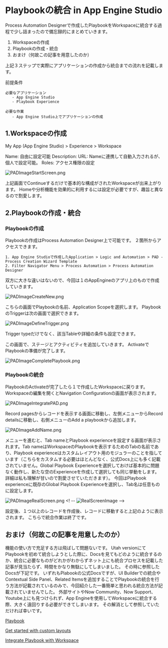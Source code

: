 <!--
title:   App Engine Studioを使ったPlaybookの統合
tags:    ServiceNow
id:      db00d6016d74868ac78e
private: false
-->
# Playbookの統合 in App Engine Studio

Process Automation Designerで作成したPlaybookをWorkspaceに統合する過程で少し詰まったので備忘録的にまとめていきます。

1. Workspaceの作成
2. Playbookの作成・統合
3. おまけ（何故この記事を用意したのか）

上記３ステップで実際にアプリケーションの作成から統合までの流れを記載します。

前提条件

    必要なアプリケーション
       - App Engine Studio
       - Playbook Experience

    必要な作業
       - App Engine Studio上でアプリケーションの作成

## 1.Workspaceの作成

My App (App Engine Studio) > Experience > Workspace

Name: 自由に設定可能
Description:
URL: Nameに連携して自動入力されるが、個人で設定可能。
Roles: アクセス権限の設定

![PADImageStartScreen.png](https://qiita-image-store.s3.ap-northeast-1.amazonaws.com/0/3630262/a84d8e0d-bb7a-61d9-4efa-54c006b99284.png)
<!-- ![PlaybookStartCreenImage](PADImageStartScreen.png)
 -->

上記画面でContinueするだけで基本的な構成がされたWorkspaceが出来上がります。
Homeや分析機能を効果的に利用するには設定が必要ですが、趣旨と異なるので割愛します。

## 2.Playbookの作成・統合

### Playbookの作成

Playbookの作成はProcess Automation Designer上で可能です。
２箇所からアクセスできます。

    1. App Engine Studioで作成したApplication > Logic and Automation > PAD - Process Creation Wizard Template
    2. Filter Navigator Menu > Process Automation > Process Automation Designer

双方に大きな違いはないので、今回は１のAppEngineのアプリ上のもので作成していきます。

![PADImageCreateNew.png](https://qiita-image-store.s3.ap-northeast-1.amazonaws.com/0/3630262/c82483d9-0137-e66f-eb0c-bbe591daeaea.png)
<!-- ![CreateNewPADImage](PADImageCreateNew.png) -->

こちらの画面でPlaybookの名前、Application Scopeを選択します。
PlaybookのTriggerは次の画面で選択できます。

![PADImageDefineTrigger.png](https://qiita-image-store.s3.ap-northeast-1.amazonaws.com/0/3630262/e14af813-3bf0-7195-1a91-fc6c1edfd7a6.png)
<!-- ![DefinePADTriggerImage](PADImageDefineTrigger.png) -->

Trigger typeだけでなく、該当Tableや詳細の条件も設定できます。

この画面で、ステージとアクティビティを追加していきます。
ActivateでPlaybookの準備が完了します。

![PADImageCompletePlaybook.png](https://qiita-image-store.s3.ap-northeast-1.amazonaws.com/0/3630262/e3928b2f-222c-f0bb-7cb5-1fa1255f0bda.png)
<!-- ![CompletePADImage](PADImageCompletePlaybook.png) -->

### Playbookの統合

PlaybookのActivateが完了したら１で作成したWorkspaceに戻ります。
Workspaceの編集を開くとNavigation Configurationの画面が表示されます。

![PADImageIntegratePAD.png](https://qiita-image-store.s3.ap-northeast-1.amazonaws.com/0/3630262/cfc5f860-5d09-6373-2ab7-03e2097f467a.png)
<!-- ![IntegratePADImage](PADImageIntegratePAD.png) -->

Record pagesからレコードを表示する画面に移動し、左側メニューからRecord detailsに移動し、右側メニューのAdd a playbookから追加します。

![PADImageAddName.png](https://qiita-image-store.s3.ap-northeast-1.amazonaws.com/0/3630262/77ba201e-211d-6f0c-91bf-9b07527b50c4.png)
<!-- ![AddNameImage](PADImageAddName.png) -->

メニューを進むと、Tab nameとPlaybook experienceを設定する画面が表示されます。Tab nameはWorkspaceのPlaybookを表示するためのTabの名前であり、Playbook experienceはカスタムレイアウト用のモジュラーのことを指しています（こちらをカスタムする必要はほとんどなく、公式Docs上にも多く記載されていません。Global Playbook Experienceを選択しておけば基本的に問題なく動作し、新たな空のExperienceを作成して選択しても同じ挙動をします。詳細は私も理解が甘いので割愛させていただきます）。
今回はPlaybook experienceに既存のGlobal Playbook Experienceを選択し、Tab名は任意ものに設定します。

![PADImageRealScreen.png](https://qiita-image-store.s3.ap-northeast-1.amazonaws.com/0/3630262/7379b1cf-3652-19da-b2fb-5cc78a8090ff.png)
<! -- ![RealScreenImage](PADImageRealScreen.png) -->

設定後、１つ以上のレコードを作成後、レコードに移動すると上記のように表示されます。
こちらで統合作業は終了です。

## おまけ（何故この記事を用意したのか）

機能の使い方で充足する方は飛ばして問題ないです。
Utah versionにてPlaybookを初めて統合しようとした際に、Docsを見てもどのように統合するのか、統合に必要なものがどれかがわからずネット上にも統合プロセスを記載した記事が見当たらず、時間をかなり無駄にしてしまいました。
その時に参照したDocsが下記です。
いずれもPlabookの公式Docsですが、UI Builderでの統合やContextual Side Panel、Related Itemsを追加することでPlaybookの統合を行う方法が記載されているのみで、今回紹介した一番簡単と思われる統合方法が記載されていませんでした。
外部サイトやNow Community、Now Support、Youtube上にも見つけられず、App Engineを使用してWorkspaceに統合する際、大きく遠回りする必要ができてしまいます。
その解消として参照していただければ幸いです。

[Playbook][PlaybookDoc]

[Get started with custom layouts][PlaybookCustomLayoutDoc]

[Integrate Playbook with Workspace][IntegratePlaybookWithWOrkspace]

[PlaybookDoc]: <https://docs.servicenow.com/bundle/vancouver-build-workflows/page/administer/workspace/concept/playbook-ui.html>

[PlaybookCustomLayoutDoc]: <https://docs.servicenow.com/bundle/vancouver-build-workflows/page/administer/workspace/task/playbook-get-started-custom-layouts.html>

[IntegratePlaybookWithWOrkspace]: <https://docs.servicenow.com/bundle/vancouver-platform-user-interface/page/administer/workspace/task/integrate-playbook-workspace.html>